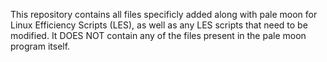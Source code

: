 This repository contains all files specificly added along with pale moon for Linux Efficiency Scripts (LES),
as well as any LES scripts that need to be modified. 
It DOES NOT contain any of the files present in the pale moon program itself.

